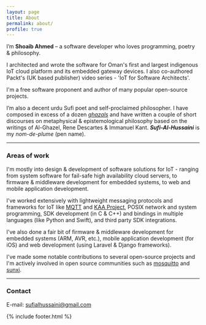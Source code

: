 ```yaml
---
layout: page
title: About
permalink: about/
profile: true
---
```


I’m **Shoaib Ahmed** – a software developer who loves programming, poetry & philosophy.

I architected and wrote the software for Oman's first and largest indigenous IoT cloud platform and its embedded gateway devices.
I also co-authored Packt's (UK based publisher) video series - 'IoT for Software Architects'.

I'm a free software proponent and author of many popular open-source projects.

I’m also a decent urdu Sufi poet and self-proclaimed philosopher. I have composed in excess of a dozen [*ghazals*](https://en.wikipedia.org/wiki/Ghazal) and have written a couple of short discourses on metaphysical & epistemological philosophy based on the writings of Al-Ghazel, Rene Descartes & Immanuel Kant. 
***Sufi-Al-Hussaini*** is my *nom-de-plume* (pen name).

***

### Areas of work
I'm mostly into design & development of software solutions for IoT - ranging from system software for fail-safe high availability cloud servers, to firmware & middleware development for embedded systems, to web and mobile application development.

I've worked extensively with lightweight messaging protocols and frameworks for IoT like [MQTT](mqtt.org/) and [KAA Project](www.kaaproject.org/), POSIX network and system programming, SDK development (in C & C++) and bindings in multiple languages (like Python and Swift), and third party SDK integrations. 

I've also done a fair bit of firmware & middleware development for embedded systems (ARM, AVR, etc.), mobile application development (for iOS) and web development (using Laravel & Django frameworks).

I've made some notable contributions to several open-source projects and I'm actively involved in open source communities such as [mosquitto](https://mosquitto.org/) and [sunxi](http://linux-sunxi.org/Main_Page).

***

### Contact
E-mail: sufialhussaini@gmail.com

{% include footer.html %}